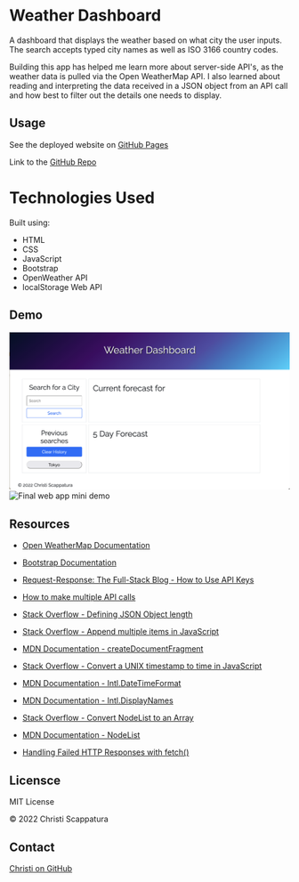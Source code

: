 # Weather Dashboard

A dashboard that displays the weather based on what city the user inputs. The search accepts typed city names as well as ISO 3166 country codes.

Building this app has helped me learn more about server-side API's, as the weather data is pulled via the Open WeatherMap API. I also learned about reading and interpreting the data received in a JSON object from an API call and how best to filter out the details one needs to display.

## Usage

See the deployed website on [GitHub Pages](https://jazzberriess.github.io/weather-dashboard/)

Link to the [GitHub Repo](https://github.com/jazzberriess/weather-dashboard)

# Technologies Used

Built using:

* HTML
* CSS
* JavaScript
* Bootstrap
* OpenWeather API
* localStorage Web API

## Demo

![Sreenshot of final web app splash page](./assets/images/weather-dashboard-static.png)
![Final web app mini demo](./assets/images/Weather%20Dashboard.gif)

## Resources

* [Open WeatherMap Documentation](https://openweathermap.org/api/one-call-api)

* [Bootstrap Documentation](https://getbootstrap.com/docs/5.1/getting-started/introduction/)

* [Request-Response: The Full-Stack Blog - How to Use API Keys](https://coding-boot-camp.github.io/full-stack/apis/how-to-use-api-keys)

* [How to make multiple API calls](https://gomakethings.com/how-to-use-the-fetch-method-to-make-multiple-api-calls-with-vanilla-javascript/)

* [Stack Overflow - Defining JSON Object length](https://stackoverflow.com/questions/19032954/why-is-jsonobject-length-undefined)

* [Stack Overflow - Append multiple items in JavaScript](https://stackoverflow.com/questions/36798005/append-multiple-items-in-javascript)

* [MDN Documentation - createDocumentFragment](https://developer.mozilla.org/en-US/docs/Web/API/Document/createDocumentFragment)

* [Stack Overflow - Convert a UNIX timestamp to time in JavaScript](https://stackoverflow.com/questions/847185/convert-a-unix-timestamp-to-time-in-javascript)

* [MDN Documentation - Intl.DateTimeFormat](https://developer.mozilla.org/en-US/docs/Web/JavaScript/Reference/Global_Objects/Intl/DateTimeFormat#using_options)

* [MDN Documentation - Intl.DisplayNames](https://developer.mozilla.org/en-US/docs/Web/JavaScript/Reference/Global_Objects/Intl/DisplayNames)

* [Stack Overflow - Convert NodeList to an Array](https://stackoverflow.com/questions/44641918/converting-nodelist-to-array-and-appending-new-class-to-each-node)

* [MDN Documentation - NodeList](https://developer.mozilla.org/en-US/docs/Web/API/NodeList)

* [Handling Failed HTTP Responses with fetch()](https://www.tjvantoll.com/2015/09/13/fetch-and-errors/)


## Licensce 

MIT License

&copy; 2022 Christi Scappatura

## Contact

[Christi on GitHub](https://github.com/jazzberriess)